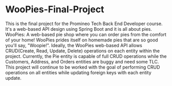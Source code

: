 # WooPies-Final-Project
This is the final project for the Promineo Tech Back End Developer course. It's a web-based API design using Spring Boot and it is all about pies. 
WooPies: A web-based pie shop where you can order pies from the comfort of your home! WooPies prides itself on homemade pies that are so good you'll say, "Woopie!".
Ideally, the WooPies web-based API allows CRUD(Create, Read, Update, Delete) operations on each entity within the project. Currently, the Pie entity is capable of full CRUD operations while the Customers, Address, and Orders entities are buggy and need some TLC. 
This project will continue to be worked with the goal of performing CRUD operations on all entities while updating foreign keys with each entity update.
